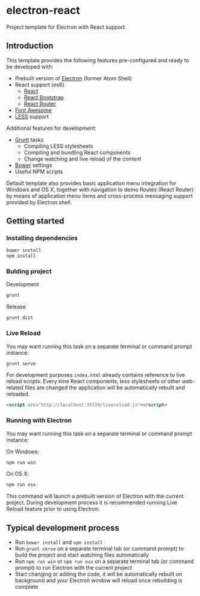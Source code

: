 # electron-react
Project template for Electron with React support.

## Introduction

This template provides the following features pre-configured and ready to be developed with:

- Prebuilt version of [Electron](https://github.com/atom/electron) (former Atom Shell)
- React support (es6)
  - [React](https://facebook.github.io/react/index.html)
  - [React Bootstrap](eact-bootstrap.github.io)
  - [React Router](https://github.com/rackt/react-router)
- [Font Awesome](http://fontawesome.io)
- [LESS](http://lesscss.org) support

Additional features for development:

- [Grunt](http://gruntjs.com) tasks
  - Compiling LESS stylesheets
  - Compiling and bundling React components
  - Change watching and live reload of the content
- [Bower](http://bower.io) settings
- Useful NPM scripts

Default template also provides basic application menu integration for Windows and OS X, together with navigation to demo Routes (React Router) by means of application menu items and cross-process messaging support provided by Electron shell.

## Getting started

### Installing dependencies

```bash
bower install
npm install
```

### Bulding project

Development

```bash
grunt
```

Release

```bash
grunt dist
```

### Live Reload

You may want running this task on a separate terminal or command prompt instance:

```bash
grunt serve
```

For development purposes `index.html` already contains reference to live reload scripts. Every time React components, less stylesheets or other web-related files are changed the application will be automatically rebuilt and reloaded.

```html
<script src="http://localhost:35729/livereload.js"></script>
```

### Running with Electron

You may want running this task on a separate terminal or command prompt instance:

On Windows:

```cmd
npm run win
```

On OS X:

```bash
npm run osx
```

This command will launch a prebuilt version of Electron with the current project. During development process it is recommended running Live Reload feature prior to using Electron.

## Typical development process

- Run `bower install` and `npm install`
- Run `grunt serve` on a separate terminal tab (or command prompt) to build the project and start watching files automatically
- Run `npm run win` or `npm run osx` on a separate terminal tab (or command prompt) to run Electron with the current project
- Start changing or adding the code, it will be automatically rebuilt on background and your Electron window will reload once rebuilding is complete
